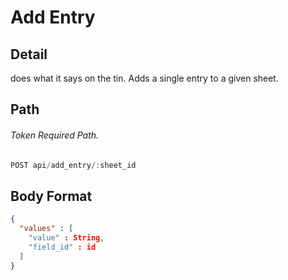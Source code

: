 # Add Entry
## Detail
does what it says on the tin. Adds a single entry to a given sheet.
## Path
###### Token Required Path.
```js
POST api/add_entry/:sheet_id
```
## Body Format
```json
{
  "values" : [
    "value" : String,
    "field_id" : id
  ]
}
```